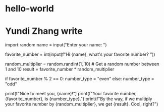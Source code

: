 # hello-world
# Yundi Zhang write
import random
name = input("Enter your name: ")

favorite_number = int(input(f"Hi {name}, what's your favorite number? "))

random_multiplier = random.randint(1, 10)  # Get a random number between 1 and 10
result = favorite_number * random_multiplier

if favorite_number % 2 == 0:
    number_type = "even"
else:
    number_type = "odd"

print(f"Nice to meet you, {name}!")
print(f"Your favorite number, {favorite_number}, is {number_type}.")
print(f"By the way, if we multiply your favorite number by {random_multiplier}, we get {result}. Cool, right?")
